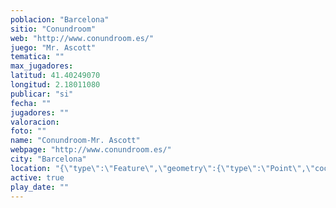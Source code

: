 ```yaml
---
poblacion: "Barcelona"
sitio: "Conundroom"
web: "http://www.conundroom.es/"
juego: "Mr. Ascott"
tematica: ""
max_jugadores: 
latitud: 41.40249070
longitud: 2.18011080
publicar: "si"
fecha: ""
jugadores: ""
valoracion: 
foto: ""
name: "Conundroom-Mr. Ascott"
webpage: "http://www.conundroom.es/"
city: "Barcelona"
location: "{\"type\":\"Feature\",\"geometry\":{\"type\":\"Point\",\"coordinates\":[\"41,40249070\",\"2,18011080\"]}}"
active: true
play_date: ""
---
```

